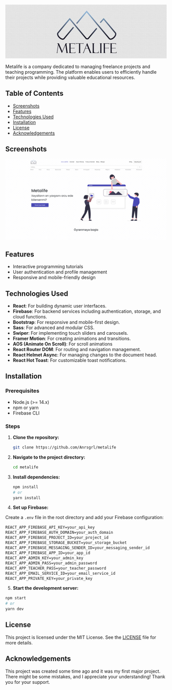 ![Metalife Logo](./src/assets/images/banner.webp)

Metalife is a company dedicated to managing freelance projects and teaching programming. The platform enables users to efficiently handle their projects while providing valuable educational resources.

## Table of Contents

- [Screenshots](#screenshots)
- [Features](#features)
- [Technologies Used](#technologies-used)
- [Installation](#installation)
- [License](#license)
- [Acknowledgements](#acknowledgements)

## Screenshots

![Homepage Screenshot](./public/screenshot.webp)

## Features

- Interactive programming tutorials
- User authentication and profile management
- Responsive and mobile-friendly design

## Technologies Used

- **React**: For building dynamic user interfaces.
- **Firebase**: For backend services including authentication, storage, and cloud functions.
- **Bootstrap**: For responsive and mobile-first design.
- **Sass**: For advanced and modular CSS.
- **Swiper**: For implementing touch sliders and carousels.
- **Framer Motion**: For creating animations and transitions.
- **AOS (Animate On Scroll)**: For scroll animations
- **React Router DOM**: For routing and navigation management.
- **React Helmet Async**: For managing changes to the document head.
- **React Hot Toast**: For customizable toast notifications.

## Installation

### Prerequisites

- Node.js (>= 14.x)
- npm or yarn
- Firebase CLI

### Steps

1.  **Clone the repository:**

    ```sh
    git clone https://github.com/Anrsgrl/metalife
    ```

2.  **Navigate to the project directory:**

    ```sh
    cd metalife
    ```

3.  **Install dependencies:**

    ```sh
    npm install
    # or
    yarn install
    ```

4.  **Set up Firebase:**

Create a `.env` file in the root directory and add your Firebase configuration:

```env
REACT_APP_FIREBASE_API_KEY=your_api_key
REACT_APP_FIREBASE_AUTH_DOMAIN=your_auth_domain
REACT_APP_FIREBASE_PROJECT_ID=your_project_id
REACT_APP_FIREBASE_STORAGE_BUCKET=your_storage_bucket
REACT_APP_FIREBASE_MESSAGING_SENDER_ID=your_messaging_sender_id
REACT_APP_FIREBASE_APP_ID=your_app_id
REACT_APP_ADMIN_KEY=your_admin_key
REACT_APP_ADMIN_PASS=your_admin_password
REACT_APP_TEACHER_PASS=your_teacher_password
REACT_APP_EMAIL_SERVICE_ID=your_email_service_id
REACT_APP_PRIVATE_KEY=your_private_key
```

5.  **Start the development server:**

```sh
npm start
# or
yarn dev
```

## License

This project is licensed under the MIT License. See the [LICENSE](LICENSE) file for more details.

## Acknowledgements

This project was created some time ago and it was my first major project. There might be some mistakes, and I appreciate your understanding! Thank you for your support.
